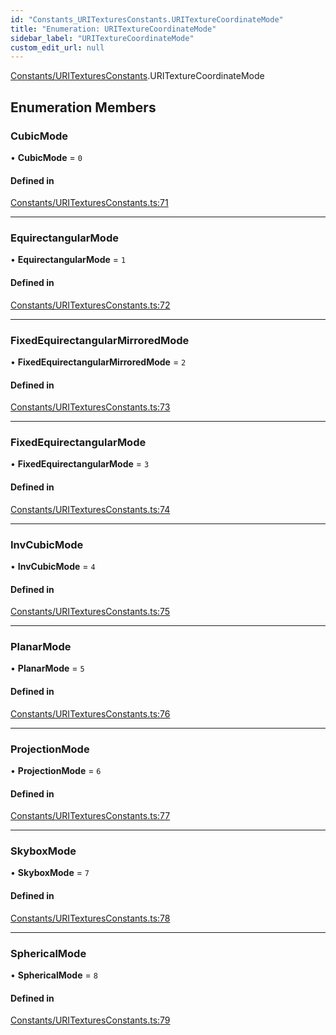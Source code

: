 ```yaml
---
id: "Constants_URITexturesConstants.URITextureCoordinateMode"
title: "Enumeration: URITextureCoordinateMode"
sidebar_label: "URITextureCoordinateMode"
custom_edit_url: null
---
```


[Constants/URITexturesConstants](../modules/Constants_URITexturesConstants.md).URITextureCoordinateMode

## Enumeration Members

### CubicMode

• **CubicMode** = ``0``

#### Defined in

[Constants/URITexturesConstants.ts:71](https://github.com/lucasdamianjohnson/DivineVoxelEngine/blob/596fa7391478620ed460dfb4856ff0a763b91c49/divinestar/uri/src/Constants/URITexturesConstants.ts#L71)

___

### EquirectangularMode

• **EquirectangularMode** = ``1``

#### Defined in

[Constants/URITexturesConstants.ts:72](https://github.com/lucasdamianjohnson/DivineVoxelEngine/blob/596fa7391478620ed460dfb4856ff0a763b91c49/divinestar/uri/src/Constants/URITexturesConstants.ts#L72)

___

### FixedEquirectangularMirroredMode

• **FixedEquirectangularMirroredMode** = ``2``

#### Defined in

[Constants/URITexturesConstants.ts:73](https://github.com/lucasdamianjohnson/DivineVoxelEngine/blob/596fa7391478620ed460dfb4856ff0a763b91c49/divinestar/uri/src/Constants/URITexturesConstants.ts#L73)

___

### FixedEquirectangularMode

• **FixedEquirectangularMode** = ``3``

#### Defined in

[Constants/URITexturesConstants.ts:74](https://github.com/lucasdamianjohnson/DivineVoxelEngine/blob/596fa7391478620ed460dfb4856ff0a763b91c49/divinestar/uri/src/Constants/URITexturesConstants.ts#L74)

___

### InvCubicMode

• **InvCubicMode** = ``4``

#### Defined in

[Constants/URITexturesConstants.ts:75](https://github.com/lucasdamianjohnson/DivineVoxelEngine/blob/596fa7391478620ed460dfb4856ff0a763b91c49/divinestar/uri/src/Constants/URITexturesConstants.ts#L75)

___

### PlanarMode

• **PlanarMode** = ``5``

#### Defined in

[Constants/URITexturesConstants.ts:76](https://github.com/lucasdamianjohnson/DivineVoxelEngine/blob/596fa7391478620ed460dfb4856ff0a763b91c49/divinestar/uri/src/Constants/URITexturesConstants.ts#L76)

___

### ProjectionMode

• **ProjectionMode** = ``6``

#### Defined in

[Constants/URITexturesConstants.ts:77](https://github.com/lucasdamianjohnson/DivineVoxelEngine/blob/596fa7391478620ed460dfb4856ff0a763b91c49/divinestar/uri/src/Constants/URITexturesConstants.ts#L77)

___

### SkyboxMode

• **SkyboxMode** = ``7``

#### Defined in

[Constants/URITexturesConstants.ts:78](https://github.com/lucasdamianjohnson/DivineVoxelEngine/blob/596fa7391478620ed460dfb4856ff0a763b91c49/divinestar/uri/src/Constants/URITexturesConstants.ts#L78)

___

### SphericalMode

• **SphericalMode** = ``8``

#### Defined in

[Constants/URITexturesConstants.ts:79](https://github.com/lucasdamianjohnson/DivineVoxelEngine/blob/596fa7391478620ed460dfb4856ff0a763b91c49/divinestar/uri/src/Constants/URITexturesConstants.ts#L79)
